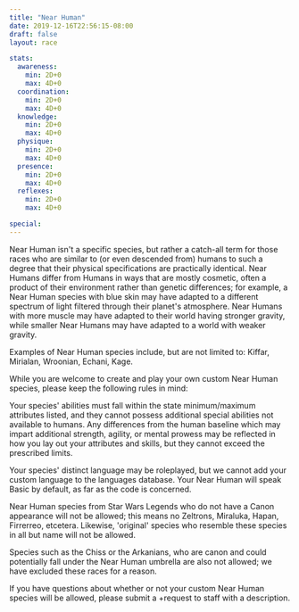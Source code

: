 ```yaml
---
title: "Near Human"
date: 2019-12-16T22:56:15-08:00
draft: false
layout: race

stats:
  awareness:
    min: 2D+0
    max: 4D+0
  coordination:
    min: 2D+0
    max: 4D+0
  knowledge:
    min: 2D+0
    max: 4D+0
  physique:
    min: 2D+0
    max: 4D+0
  presence:
    min: 2D+0
    max: 4D+0
  reflexes:
    min: 2D+0
    max: 4D+0

special:
---
```


Near Human isn't a specific species, but rather a catch-all term for those
races who are similar to (or even descended from) humans to such a degree that
their physical specifications are practically identical. Near Humans differ
from Humans in ways that are mostly cosmetic, often a product of their
environment rather than genetic differences; for example, a Near Human species
with blue skin may have adapted to a different spectrum of light filtered
through their planet's atmosphere. Near Humans with more muscle may have
adapted to their world having stronger gravity, while smaller Near Humans may
have adapted to a world with weaker gravity.

Examples of Near Human species include, but are not limited to: Kiffar,
Mirialan, Wroonian, Echani, Kage.

While you are welcome to create and play your own custom Near Human species,
please keep the following rules in mind:

Your species' abilities must fall within the state minimum/maximum attributes
listed, and they cannot possess additional special abilities not available to
humans. Any differences from the human baseline which may impart additional
strength, agility, or mental prowess may be reflected in how you lay out your
attributes and skills, but they cannot exceed the prescribed limits.

Your species' distinct language may be roleplayed, but we cannot add your
custom language to the languages database. Your Near Human will speak Basic by
default, as far as the code is concerned.

Near Human species from Star Wars Legends who do not have a Canon appearance
will not be allowed; this means no Zeltrons, Miraluka, Hapan, Firrerreo,
etcetera. Likewise, 'original' species who resemble these species in all but
name will not be allowed.

Species such as the Chiss or the Arkanians, who are canon and could potentially
fall under the Near Human umbrella are also not allowed; we have excluded these
races for a reason.

If you have questions about whether or not your custom Near Human species will
be allowed, please submit a +request to staff with a description.
